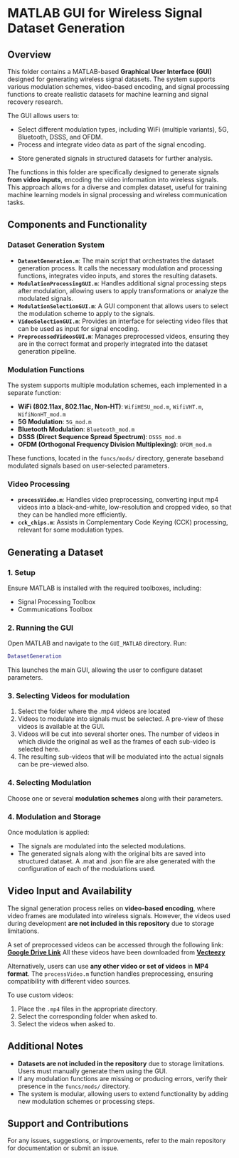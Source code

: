# **MATLAB GUI for Wireless Signal Dataset Generation**

## **Overview**
This folder contains a MATLAB-based **Graphical User Interface (GUI)** designed for generating wireless signal datasets. The system supports various modulation schemes, video-based encoding, and signal processing functions to create realistic datasets for machine learning and signal recovery research. 

The GUI allows users to:
- Select different modulation types, including WiFi (multiple variants), 5G, Bluetooth, DSSS, and OFDM.
- Process and integrate video data as part of the signal encoding.
<!-- - Apply transformations and impairments to simulate real-world communication scenarios. -->
- Store generated signals in structured datasets for further analysis.

The functions in this folder are specifically designed to generate signals **from video inputs**, encoding the video information into wireless signals. This approach allows for a diverse and complex dataset, useful for training machine learning models in signal processing and wireless communication tasks.

## **Components and Functionality**

### **Dataset Generation System**
- **`DatasetGeneration.m`**: The main script that orchestrates the dataset generation process. It calls the necessary modulation and processing functions, integrates video inputs, and stores the resulting datasets.
- **`ModulationProcessingGUI.m`**: Handles additional signal processing steps after modulation, allowing users to apply transformations or analyze the modulated signals.
- **`ModulationSelectionGUI.m`**: A GUI component that allows users to select the modulation scheme to apply to the signals.
- **`VideoSelectionGUI.m`**: Provides an interface for selecting video files that can be used as input for signal encoding.
- **`PreprocessedVideosGUI.m`**: Manages preprocessed videos, ensuring they are in the correct format and properly integrated into the dataset generation pipeline.

### **Modulation Functions**
The system supports multiple modulation schemes, each implemented in a separate function:
- **WiFi (802.11ax, 802.11ac, Non-HT)**: `WifiHESU_mod.m`, `WifiVHT.m`, `WifiNonHT_mod.m`
- **5G Modulation**: `5G_mod.m`
- **Bluetooth Modulation**: `Bluetooth_mod.m`
- **DSSS (Direct Sequence Spread Spectrum)**: `DSSS_mod.m`
- **OFDM (Orthogonal Frequency Division Multiplexing)**: `OFDM_mod.m`

These functions, located in the `funcs/mods/` directory, generate baseband modulated signals based on user-selected parameters.

### **Video Processing**
- **`processVideo.m`**: Handles video preprocessing, converting input mp4 videos into a black-and-white, low-resolution and cropped video, so that they can be handled more efficiently.
- **`cck_chips.m`**: Assists in Complementary Code Keying (CCK) processing, relevant for some modulation types.

## **Generating a Dataset**
### **1. Setup**
Ensure MATLAB is installed with the required toolboxes, including:
- Signal Processing Toolbox
- Communications Toolbox

### **2. Running the GUI**
Open MATLAB and navigate to the `GUI_MATLAB` directory. Run:

```matlab
DatasetGeneration
```

This launches the main GUI, allowing the user to configure dataset parameters.

### **3. Selecting Videos for modulation**
1. Select the folder where the .mp4 videos are located
2. Videos to modulate into signals must be selected. A pre-view of these videos is available at the GUI.
3. Videos will be cut into several shorter ones. The number of videos in which divide the original as well as the frames of each sub-video is selected here. 
4. The resulting sub-videos that will be modulated into the actual signals can be pre-viewed also.

### **4. Selecting Modulation**
Choose one or several **modulation schemes** along with their parameters.

### **4. Modulation and Storage**
Once modulation is applied:
- The signals are modulated into the selected modulations.
- The generated signals along with the original bits are saved into structured dataset. A .mat and .json file are alse generated with the configuration of each of the modulations used. 

## **Video Input and Availability**
The signal generation process relies on **video-based encoding**, where video frames are modulated into wireless signals. However, the videos used during development **are not included in this repository** due to storage limitations.

A set of preprocessed videos can be accessed through the following link:  
  **[Google Drive Link](https://drive.google.com/drive/folders/1hblNcyulgV4LZlzw680qYcca3sfdL-1I?usp=drive_link)**
All these videos have been downloaded from **[Vecteezy](https://www.vecteezy.com/free-videos)**   

Alternatively, users can use **any other video or set of videos** in **MP4 format**. The `processVideo.m` function handles preprocessing, ensuring compatibility with different video sources.

To use custom videos:
1. Place the `.mp4` files in the appropriate directory.
2. Select the corresponding folder when asked to.
3. Select the videos when asked to.

## **Additional Notes**
- **Datasets are not included in the repository** due to storage limitations. Users must manually generate them using the GUI.
- If any modulation functions are missing or producing errors, verify their presence in the `funcs/mods/` directory.
- The system is modular, allowing users to extend functionality by adding new modulation schemes or processing steps.

## **Support and Contributions**
For any issues, suggestions, or improvements, refer to the main repository for documentation or submit an issue.
